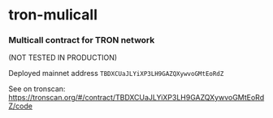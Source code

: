 # tron-mulicall

### Multicall contract for TRON network

(NOT TESTED IN PRODUCTION)

Deployed mainnet address 
```TBDXCUaJLYiXP3LH9GAZQXywvoGMtEoRdZ```

See on tronscan:
https://tronscan.org/#/contract/TBDXCUaJLYiXP3LH9GAZQXywvoGMtEoRdZ/code 
